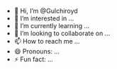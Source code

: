 - 👋 Hi, I’m @Gulchiroyd
- 👀 I’m interested in ...
- 🌱 I’m currently learning ...
- 💞️ I’m looking to collaborate on ...
- 📫 How to reach me ...
- 😄 Pronouns: ...
- ⚡ Fun fact: ...

<!---
Gulchiroyd/Gulchiroyd is a ✨ special ✨ repository because its `README.md` (this file) appears on your GitHub profile.
You can click the Preview link to take a look at your changes.
--->
